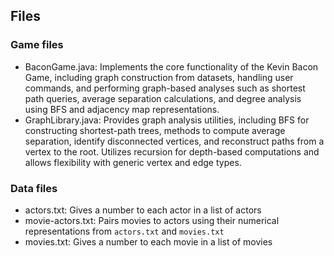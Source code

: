 ## Files

### Game files

- BaconGame.java: Implements the core functionality of the Kevin Bacon Game, including graph construction from datasets, handling user commands, and performing graph-based analyses such as shortest path queries, average separation calculations, and degree analysis using BFS and adjacency map representations.
- GraphLibrary.java: Provides graph analysis utilities, including BFS for constructing shortest-path trees, methods to compute average separation, identify disconnected vertices, and reconstruct paths from a vertex to the root. Utilizes recursion for depth-based computations and allows flexibility with generic vertex and edge types.

### Data files

- actors.txt: Gives a number to each actor in a list of actors
- movie-actors.txt: Pairs movies to actors using their numerical representations from `actors.txt` and `movies.txt`
- movies.txt: Gives a number to each movie in a list of movies
